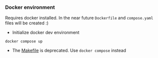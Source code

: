 ### Docker environment

Requires docker installed. In the near future `Dockerfile` and `compose.yaml` files will be created :)

- Initialize docker dev environment
```
docker compose up
```

- The [Makefile](./Makefile) is deprecated. Use `docker compose` instead